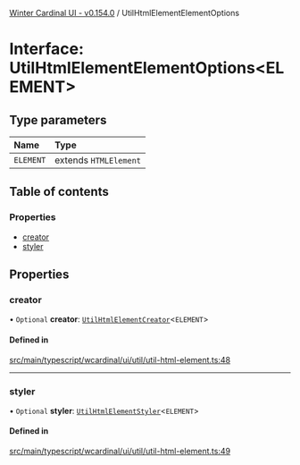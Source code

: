 [Winter Cardinal UI - v0.154.0](../index.md) / UtilHtmlElementElementOptions

# Interface: UtilHtmlElementElementOptions<ELEMENT\>

## Type parameters

| Name | Type |
| :------ | :------ |
| `ELEMENT` | extends `HTMLElement` |

## Table of contents

### Properties

- [creator](UtilHtmlElementElementOptions.md#creator)
- [styler](UtilHtmlElementElementOptions.md#styler)

## Properties

### creator

• `Optional` **creator**: [`UtilHtmlElementCreator`](../index.md#utilhtmlelementcreator)<`ELEMENT`\>

#### Defined in

[src/main/typescript/wcardinal/ui/util/util-html-element.ts:48](https://github.com/winter-cardinal/winter-cardinal-ui/blob/v0.154.0/src/main/typescript/wcardinal/ui/util/util-html-element.ts#L48)

___

### styler

• `Optional` **styler**: [`UtilHtmlElementStyler`](../index.md#utilhtmlelementstyler)<`ELEMENT`\>

#### Defined in

[src/main/typescript/wcardinal/ui/util/util-html-element.ts:49](https://github.com/winter-cardinal/winter-cardinal-ui/blob/v0.154.0/src/main/typescript/wcardinal/ui/util/util-html-element.ts#L49)
